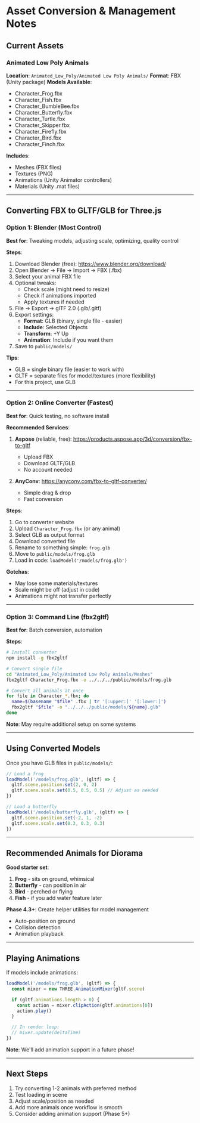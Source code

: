 # Asset Conversion & Management Notes

## Current Assets

### Animated Low Poly Animals
**Location**: `Animated_Low_Poly/Animated Low Poly Animals/`
**Format**: FBX (Unity package)
**Models Available**:
- Character_Frog.fbx
- Character_Fish.fbx
- Character_BumbleBee.fbx
- Character_Butterfly.fbx
- Character_Turtle.fbx
- Character_Skipper.fbx
- Character_Firefly.fbx
- Character_Bird.fbx
- Character_Finch.fbx

**Includes**:
- Meshes (FBX files)
- Textures (PNG)
- Animations (Unity Animator controllers)
- Materials (Unity .mat files)

---

## Converting FBX to GLTF/GLB for Three.js

### Option 1: Blender (Most Control)
**Best for**: Tweaking models, adjusting scale, optimizing, quality control

**Steps**:
1. Download Blender (free): https://www.blender.org/download/
2. Open Blender → File → Import → FBX (.fbx)
3. Select your animal FBX file
4. Optional tweaks:
   - Check scale (might need to resize)
   - Check if animations imported
   - Apply textures if needed
5. File → Export → glTF 2.0 (.glb/.gltf)
6. Export settings:
   - **Format**: GLB (binary, single file - easier)
   - **Include**: Selected Objects
   - **Transform**: +Y Up
   - **Animation**: Include if you want them
7. Save to `public/models/`

**Tips**:
- GLB = single binary file (easier to work with)
- GLTF = separate files for model/textures (more flexibility)
- For this project, use GLB

---

### Option 2: Online Converter (Fastest)
**Best for**: Quick testing, no software install

**Recommended Services**:
1. **Aspose** (reliable, free): https://products.aspose.app/3d/conversion/fbx-to-gltf
   - Upload FBX
   - Download GLTF/GLB
   - No account needed

2. **AnyConv**: https://anyconv.com/fbx-to-gltf-converter/
   - Simple drag & drop
   - Fast conversion

**Steps**:
1. Go to converter website
2. Upload `Character_Frog.fbx` (or any animal)
3. Select GLB as output format
4. Download converted file
5. Rename to something simple: `frog.glb`
6. Move to `public/models/frog.glb`
7. Load in code: `loadModel('/models/frog.glb')`

**Gotchas**:
- May lose some materials/textures
- Scale might be off (adjust in code)
- Animations might not transfer perfectly

---

### Option 3: Command Line (fbx2gltf)
**Best for**: Batch conversion, automation

**Steps**:
```bash
# Install converter
npm install -g fbx2gltf

# Convert single file
cd "Animated_Low_Poly/Animated Low Poly Animals/Meshes"
fbx2gltf Character_Frog.fbx -o ../../../public/models/frog.glb

# Convert all animals at once
for file in Character_*.fbx; do
  name=$(basename "$file" .fbx | tr '[:upper:]' '[:lower:]')
  fbx2gltf "$file" -o "../../../public/models/${name}.glb"
done
```

**Note**: May require additional setup on some systems

---

## Using Converted Models

Once you have GLB files in `public/models/`:

```typescript
// Load a frog
loadModel('/models/frog.glb', (gltf) => {
  gltf.scene.position.set(2, 0, 2)
  gltf.scene.scale.set(0.5, 0.5, 0.5) // Adjust as needed
})

// Load a butterfly
loadModel('/models/butterfly.glb', (gltf) => {
  gltf.scene.position.set(-2, 1, -2)
  gltf.scene.scale.set(0.3, 0.3, 0.3)
})
```

---

## Recommended Animals for Diorama

**Good starter set**:
1. **Frog** - sits on ground, whimsical
2. **Butterfly** - can position in air
3. **Bird** - perched or flying
4. **Fish** - if you add water feature later

**Phase 4.3+**: Create helper utilities for model management
- Auto-position on ground
- Collision detection
- Animation playback

---

## Playing Animations

If models include animations:

```typescript
loadModel('/models/frog.glb', (gltf) => {
  const mixer = new THREE.AnimationMixer(gltf.scene)

  if (gltf.animations.length > 0) {
    const action = mixer.clipAction(gltf.animations[0])
    action.play()
  }

  // In render loop:
  // mixer.update(deltaTime)
})
```

**Note**: We'll add animation support in a future phase!

---

## Next Steps

1. Try converting 1-2 animals with preferred method
2. Test loading in scene
3. Adjust scale/position as needed
4. Add more animals once workflow is smooth
5. Consider adding animation support (Phase 5+)
